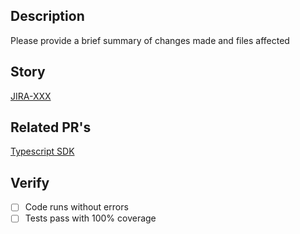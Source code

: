 ## Description
Please provide a brief summary of changes made and files affected

## Story
[JIRA-XXX](https://lobsters.atlassian.net/browse/DXP-XXX)

## Related PR's
[Typescript SDK](https://github.com/lob/lob-sdk-ts/pull/X)

## Verify
 - [ ] Code runs without errors
 - [ ] Tests pass with 100% coverage